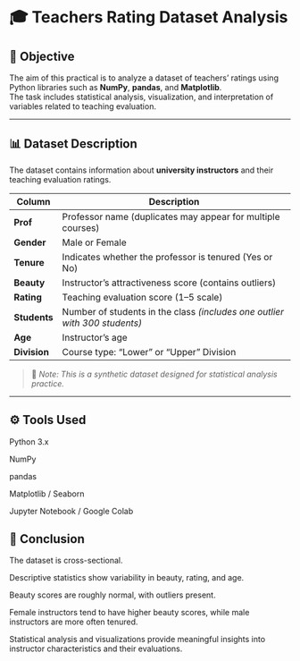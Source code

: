 # 🎓 Teachers Rating Dataset Analysis

## 🧭 Objective
The aim of this practical is to analyze a dataset of teachers’ ratings using Python libraries such as **NumPy**, **pandas**, and **Matplotlib**.  
The task includes statistical analysis, visualization, and interpretation of variables related to teaching evaluation.

---

## 📊 Dataset Description

The dataset contains information about **university instructors** and their teaching evaluation ratings.

| Column | Description |
|---------|--------------|
| **Prof** | Professor name (duplicates may appear for multiple courses) |
| **Gender** | Male or Female |
| **Tenure** | Indicates whether the professor is tenured (Yes or No) |
| **Beauty** | Instructor’s attractiveness score (contains outliers) |
| **Rating** | Teaching evaluation score (1–5 scale) |
| **Students** | Number of students in the class *(includes one outlier with 300 students)* |
| **Age** | Instructor’s age |
| **Division** | Course type: “Lower” or “Upper” Division |

> 🧩 *Note: This is a synthetic dataset designed for statistical analysis practice.*

---
## ⚙️ Tools Used

Python 3.x

NumPy

pandas

Matplotlib / Seaborn

Jupyter Notebook / Google Colab

## 🧾 Conclusion

The dataset is cross-sectional.

Descriptive statistics show variability in beauty, rating, and age.

Beauty scores are roughly normal, with outliers present.

Female instructors tend to have higher beauty scores, while male instructors are more often tenured.

Statistical analysis and visualizations provide meaningful insights into instructor characteristics and their evaluations.
